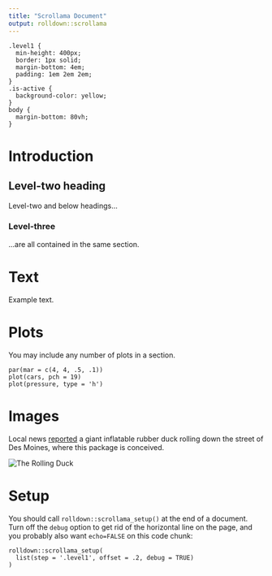 ```yaml
---
title: "Scrollama Document"
output: rolldown::scrollama
---
```


```{css, echo=FALSE}
.level1 {
  min-height: 400px;
  border: 1px solid;
  margin-bottom: 4em;
  padding: 1em 2em 2em;
}
.is-active {
  background-color: yellow;
}
body {
  margin-bottom: 80vh;
}
```


# Introduction



## Level-two heading

Level-two and below headings...

### Level-three

...are all contained in the same section.


# Text

Example text.


# Plots

You may include any number of plots in a section.

```{r}
par(mar = c(4, 4, .5, .1))
plot(cars, pch = 19)
plot(pressure, type = 'h')
```


# Images

Local news [reported](https://www.desmoinesregister.com/story/news/2018/04/27/rubber-duck-des-moines-yess-duck-derby/558852002/) a      giant     inflatable rubber duck rolling down the street of Des Moines, where this package is conceived.

![The Rolling Duck](https://user-images.githubusercontent.com/163582/60457872-c164ff00-9c02-11e9-8d0f-cdae566b75ed.jpeg)


# Setup

You should call `rolldown::scrollama_setup()` at the end of a document. Turn off the `debug` option to get rid of the horizontal        line on     the page, and you probably also want `echo=FALSE` on this code chunk:

```{r}
rolldown::scrollama_setup(
  list(step = '.level1', offset = .2, debug = TRUE)
)
```